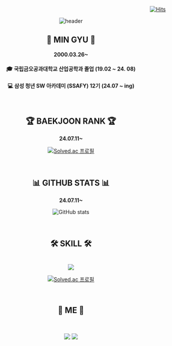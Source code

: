 <div align="right">
 
 [![Hits](https://hits.seeyoufarm.com/api/count/incr/badge.svg?url=https%3A%2F%2Fgithub.com%2FChungmingyu&count_bg=%230002FF&title_bg=%23FF0000&icon=&icon_color=%23E7E7E7&title=hits&edge_flat=false)](https://hits.seeyoufarm.com)

</div>

<div align="center">

  ![header](https://capsule-render.vercel.app/api?type=waving&color=auto&height=280&section=header&animation=blinking&text=Hello!&fontSize=120)



  ## 👋 MIN GYU 👋 
  
**2000.03.26~**
  

 #### 🎓 국립금오공과대학교 산업공학과 졸업 (19.02 ~ 24. 08)  
 #### 💻  삼성 청년 SW 아카데미 (SSAFY) 12기  (24.07 ~ ing)
 
  <br>
 
</div>

<div align="center">

  ## 🏆 BAEKJOON RANK 🏆

**24.07.11~**
  
[![Solved.ac
프로필](http://mazassumnida.wtf/api/v2/generate_badge?boj={ktfig7023})](https://solved.ac/{ktfig7023})
  
  <br>

</div>

<div align="center">


## 📊 GITHUB STATS 📊

**24.07.11~**

![GitHub stats](https://github-readme-stats.vercel.app/api?username=Chungmingyu&show_icons=true&theme=radical)
  
  <br>

</div>

<div align="center">
  
  ## 🛠 SKILL 🛠
 
  <br>
  
<img src="https://img.shields.io/badge/Python-3776AB?style=flat-square&logo=Python&logoColor=white"/>

[![Solved.ac
프로필](http://mazassumnida.wtf/api/mini/generate_badge?boj={ktfig7023})](https://solved.ac/{handle})

 
</div>

<div align="center">
  
  <br>

  ## 🤙 ME 🤙

  <br>
 
<a href="https://www.instagram.com/min_9yuuuuu/?hl=ko"><img src="https://img.shields.io/badge/Instagram-E4405F?style=for-the-badge&logo=instagram&logoColor=white"/></a>
<a href="mailto:ktfigs@gmail.com"><img src="https://img.shields.io/badge/Gmail-D14836?style=for-the-badge&logo=gmail&logoColor=white"/></a>

 
</div>
